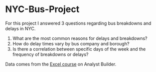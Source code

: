 # NYC-Bus-Project
For this project I answered 3 questions regarding bus breakdowns and delays in NYC.
1.  What are the most common reasons for delays and breakdowns?
2.  How do delay times vary by bus company and borough?
3.  Is there a correlation between specific days of the week and the frequency of breakdowns or delays?

Data comes from the [Excel course](https://www.analystbuilder.com/courses/excel-for-data-analytics) on Analyst Builder.
